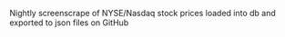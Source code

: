 Nightly screenscrape of NYSE/Nasdaq stock prices loaded into db and exported to json files on GitHub
